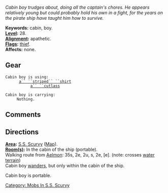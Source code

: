 *Cabin boy trudges about, doing all the captain's chores. He appears
relatively young but could probably hold his own in a fight, for the
years on the pirate ship have taught him how to survive.*

**Keywords:** cabin, boy.  
**[Level](Level.md "wikilink"):** 28.  
**[Alignment](Alignment.md "wikilink"):** apathetic.  
**[Flags](:Category:_Mob_Types.md "wikilink"):**
[thief](Thieving_Mobs.md "wikilink").  
**Affects:** none.  

## Gear

`Cabin boy is using:`  
<worn on body>`      `[`a`` ``striped`` ``shirt`](Striped_Shirt.md "wikilink")  
<wielded>`           `[`a`` ``cutlass`](Cutlass.md "wikilink")

`Cabin boy is carrying:`  
`     Nothing.`

## Comments

## Directions

**[Area](:Category:_Areas.md "wikilink"):** [S.S.
Scurvy](:Category:_S.S._Scurvy.md "wikilink")
([Map](S.S._Scurvy_Map.md "wikilink")).  
**[Room(s)](:Category:_Rooms.md "wikilink"):** In the cabin of the ship
(portable).  
Walking route from [Aelmon](Aelmon.md "wikilink"): 35s, 2e, 2u, s, 2e,
\[e\]. (note: crosses [water terrain](Water_Terrain.md "wikilink"))  
Cabin boy [wanders](Wandering_Mobs.md "wikilink"), but only within the
cabin of the ship.

Cabin boy is portable.  

[Category: Mobs In S.S.
Scurvy](Category:_Mobs_In_S.S._Scurvy "wikilink")
